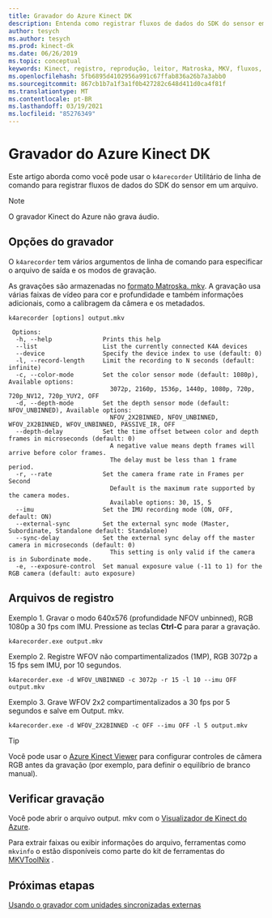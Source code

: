 ```yaml
---
title: Gravador do Azure Kinect DK
description: Entenda como registrar fluxos de dados do SDK do sensor em um arquivo usando o gravador de Kinect do Azure.
author: tesych
ms.author: tesych
ms.prod: kinect-dk
ms.date: 06/26/2019
ms.topic: conceptual
keywords: Kinect, registro, reprodução, leitor, Matroska, MKV, fluxos, profundidade, RGB, câmera, cor, IMU, áudio
ms.openlocfilehash: 5fb6895d4102956a991c67ffab836a26b7a3abb0
ms.sourcegitcommit: 867cb1b7a1f3a1f0b427282c648d411d0ca4f81f
ms.translationtype: MT
ms.contentlocale: pt-BR
ms.lasthandoff: 03/19/2021
ms.locfileid: "85276349"
---
```

# <a name="azure-kinect-dk-recorder"></a>Gravador do Azure Kinect DK

Este artigo aborda como você pode usar o `k4arecorder` Utilitário de linha de comando para registrar fluxos de dados do SDK do sensor em um arquivo.

>[!NOTE]
>O gravador Kinect do Azure não grava áudio.

## <a name="recorder-options"></a>Opções do gravador

O `k4arecorder` tem vários argumentos de linha de comando para especificar o arquivo de saída e os modos de gravação.

As gravações são armazenadas no [formato Matroska. mkv](record-file-format.md). A gravação usa várias faixas de vídeo para cor e profundidade e também informações adicionais, como a calibragem da câmera e os metadados.

```console
k4arecorder [options] output.mkv

 Options:
  -h, --help              Prints this help
  --list                  List the currently connected K4A devices
  --device                Specify the device index to use (default: 0)
  -l, --record-length     Limit the recording to N seconds (default: infinite)
  -c, --color-mode        Set the color sensor mode (default: 1080p), Available options:
                            3072p, 2160p, 1536p, 1440p, 1080p, 720p, 720p_NV12, 720p_YUY2, OFF
  -d, --depth-mode        Set the depth sensor mode (default: NFOV_UNBINNED), Available options:
                            NFOV_2X2BINNED, NFOV_UNBINNED, WFOV_2X2BINNED, WFOV_UNBINNED, PASSIVE_IR, OFF
  --depth-delay           Set the time offset between color and depth frames in microseconds (default: 0)
                            A negative value means depth frames will arrive before color frames.
                            The delay must be less than 1 frame period.
  -r, --rate              Set the camera frame rate in Frames per Second
                            Default is the maximum rate supported by the camera modes.
                            Available options: 30, 15, 5
  --imu                   Set the IMU recording mode (ON, OFF, default: ON)
  --external-sync         Set the external sync mode (Master, Subordinate, Standalone default: Standalone)
  --sync-delay            Set the external sync delay off the master camera in microseconds (default: 0)
                            This setting is only valid if the camera is in Subordinate mode.
  -e, --exposure-control  Set manual exposure value (-11 to 1) for the RGB camera (default: auto exposure)
```

## <a name="record-files"></a>Arquivos de registro

Exemplo 1. Gravar o modo 640x576 (profundidade NFOV unbinned), RGB 1080p a 30 fps com IMU.
Pressione as teclas **Ctrl-C** para parar a gravação.

```
k4arecorder.exe output.mkv
```

Exemplo 2. Registre WFOV não compartimentalizados (1MP), RGB 3072p a 15 fps sem IMU, por 10 segundos.

```
k4arecorder.exe -d WFOV_UNBINNED -c 3072p -r 15 -l 10 --imu OFF output.mkv
```

Exemplo 3. Grave WFOV 2x2 compartimentalizados a 30 fps por 5 segundos e salve em Output. mkv.

```
k4arecorder.exe -d WFOV_2X2BINNED -c OFF --imu OFF -l 5 output.mkv
```

>[!TIP]
>Você pode usar o [Azure Kinect Viewer](azure-kinect-viewer.md) para configurar controles de câmera RGB antes da gravação (por exemplo, para definir o equilíbrio de branco manual).

## <a name="verify-recording"></a>Verificar gravação

Você pode abrir o arquivo output. mkv com o [Visualizador de Kinect do Azure](azure-kinect-viewer.md).

Para extrair faixas ou exibir informações do arquivo, ferramentas como `mkvinfo` o estão disponíveis como parte do kit de ferramentas do [MKVToolNix](https://mkvtoolnix.download/) .

## <a name="next-steps"></a>Próximas etapas

[Usando o gravador com unidades sincronizadas externas](record-external-synchronized-units.md)